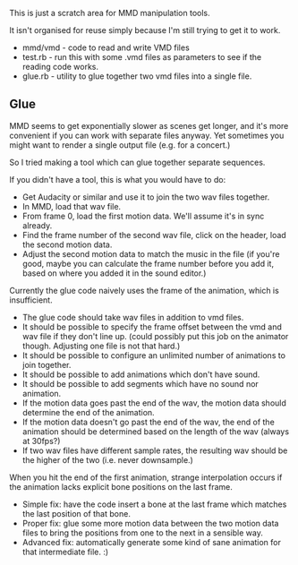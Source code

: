 This is just a scratch area for MMD manipulation tools.

It isn't organised for reuse simply because I'm still trying to get it to work.

* mmd/vmd - code to read and write VMD files
* test.rb - run this with some .vmd files as parameters to see if the reading code works.
* glue.rb - utility to glue together two vmd files into a single file.

Glue
----

MMD seems to get exponentially slower as scenes get longer, and it's more convenient if you can work with separate files anyway.
Yet sometimes you might want to render a single output file (e.g. for a concert.)

So I tried making a tool which can glue together separate sequences.

If you didn't have a tool, this is what you would have to do:

* Get Audacity or similar and use it to join the two wav files together.
* In MMD, load that wav file.
* From frame 0, load the first motion data. We'll assume it's in sync already.
* Find the frame number of the second wav file, click on the header, load the second motion data.
* Adjust the second motion data to match the music in the file (if you're good, maybe you can calculate the frame number before you add it, based on where you added it in the sound editor.)

Currently the glue code naively uses the frame of the animation, which is insufficient.

* The glue code should take wav files in addition to vmd files.
* It should be possible to specify the frame offset between the vmd and wav file if they don't line up.  (could possibly put this job on the animator though. Adjusting one file is not that hard.)
* It should be possible to configure an unlimited number of animations to join together.
* It should be possible to add animations which don't have sound.
* It should be possible to add segments which have no sound nor animation.
* If the motion data goes past the end of the wav, the motion data should determine the end of the animation.
* If the motion data doesn't go past the end of the wav, the end of the animation should be determined based on the length of the wav (always at 30fps?)
* If two wav files have different sample rates, the resulting wav should be the higher of the two (i.e. never downsample.)

When you hit the end of the first animation, strange interpolation occurs if the animation lacks explicit bone positions on the last frame.

* Simple fix: have the code insert a bone at the last frame which matches the last position of that bone.
* Proper fix: glue some more motion data between the two motion data files to bring the positions from one to the next in a sensible way.
* Advanced fix: automatically generate some kind of sane animation for that intermediate file. :)

